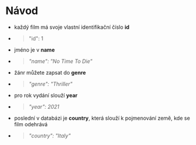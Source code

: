 # Návod

- každý film má svoje vlastní identifikační číslo **id** 
- > "id": 1
- jméno je v **name** 
- > *"name": "No Time To Die"*
- žánr můžete zapsat do **genre** 
- > *"genre": "Thriller"*
- pro rok vydání slouží **year**
- > *"year": 2021*
- poslední v databázi je **country**, která slouží k pojmenování země, kde se film odehrává 
- > *"country": "Italy"*
